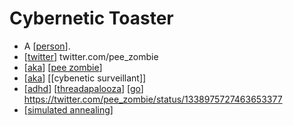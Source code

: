 # Cybernetic Toaster

- A [[person]].
- [[twitter]] twitter.com/pee_zombie
- [[aka]] [[pee zombie]]
- [[aka]] [[cybenetic surveillant]]
- [[adhd]] [[threadapalooza]] [[go]] https://twitter.com/pee_zombie/status/1338975727463653377
- [[simulated annealing]]


[//begin]: # "Autogenerated link references for markdown compatibility"
[person]: person "Person"
[twitter]: twitter "Twitter"
[aka]: aka "Aka"
[pee zombie]: pee-zombie "Pee Zombie"
[adhd]: adhd "ADHD"
[threadapalooza]: threadapalooza "Threadapalooza"
[go]: go "Go"
[simulated annealing]: simulated-annealing "Simulated Annealing"
[//end]: # "Autogenerated link references"